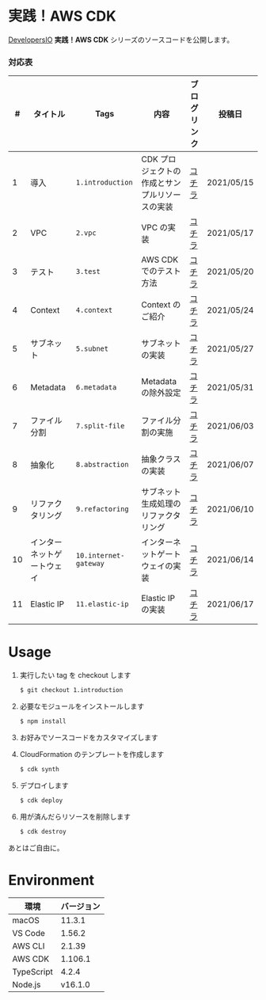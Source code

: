 # 実践！AWS CDK

[DevelopersIO](https://dev.classmethod.jp) **実践！AWS CDK** シリーズのソースコードを公開します。

### 対応表

| # | タイトル | Tags | 内容 | ブログリンク | 投稿日 |
| --- | --- | --- | --- | --- | --- |
| 1 | 導入 | `1.introduction` | CDK プロジェクトの作成とサンプルリソースの実装 | [コチラ](https://dev.classmethod.jp/articles/cdk-practice-1-introduction/) | 2021/05/15 |
| 2 | VPC | `2.vpc` | VPC の実装 | [コチラ](https://dev.classmethod.jp/articles/cdk-practice-2-vpc/) | 2021/05/17 |
| 3 | テスト | `3.test` | AWS CDK でのテスト方法 | [コチラ](https://dev.classmethod.jp/articles/cdk-practice-3-test/) | 2021/05/20 |
| 4 | Context | `4.context` | Context のご紹介 | [コチラ](https://dev.classmethod.jp/articles/cdk-practice-4-context/) | 2021/05/24 |
| 5 | サブネット | `5.subnet` | サブネットの実装 | [コチラ](https://dev.classmethod.jp/articles/cdk-practice-5-subnet/) | 2021/05/27 |
| 6 | Metadata | `6.metadata` | Metadata の除外設定 | [コチラ](https://dev.classmethod.jp/articles/cdk-practice-6-metadata/) | 2021/05/31 |
| 7 | ファイル分割 | `7.split-file` | ファイル分割の実施 | [コチラ](https://dev.classmethod.jp/articles/cdk-practice-7-split-file/) | 2021/06/03 |
| 8 | 抽象化 | `8.abstraction` | 抽象クラスの実装 | [コチラ](https://dev.classmethod.jp/articles/cdk-practice-8-abstraction/) | 2021/06/07 |
| 9 | リファクタリング | `9.refactoring` | サブネット生成処理のリファクタリング | [コチラ](https://dev.classmethod.jp/articles/cdk-practice-9-refactoring/) | 2021/06/10 |
| 10 | インターネットゲートウェイ | `10.internet-gateway` | インターネットゲートウェイの実装 | [コチラ](https://dev.classmethod.jp/articles/cdk-practice-10-internet-gateway/) | 2021/06/14 |
| 11 | Elastic IP | `11.elastic-ip` | Elastic IP の実装 | [コチラ](https://dev.classmethod.jp/articles/cdk-practice-11-elastic-ip/) | 2021/06/17 |

# Usage

1. 実行したい tag を checkout します

    ``` bash
    $ git checkout 1.introduction
    ```

1. 必要なモジュールをインストールします

    ``` bash
    $ npm install
    ```

1. お好みでソースコードをカスタマイズします
1. CloudFormation のテンプレートを作成します

    ``` bash
    $ cdk synth
    ```

1. デプロイします

    ``` bash
    $ cdk deploy
    ```

1. 用が済んだらリソースを削除します

    ``` bash
    $ cdk destroy
    ```

あとはご自由に。

# Environment

| 環境 | バージョン |
| --- | --- |
| macOS | 11.3.1 |
| VS Code | 1.56.2 |
| AWS CLI | 2.1.39 |
| AWS CDK | 1.106.1 |
| TypeScript | 4.2.4 |
| Node.js | v16.1.0 |
